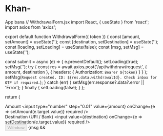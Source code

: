 # Khan-
App bana 
// WithdrawalForm.jsx
import React, { useState } from 'react';
import axios from 'axios';

export default function WithdrawalForm({ token }) {
  const [amount, setAmount] = useState('');
  const [destination, setDestination] = useState('');
  const [loading, setLoading] = useState(false);
  const [msg, setMsg] = useState('');

  const submit = async (e) => {
    e.preventDefault();
    setLoading(true);
    setMsg('');
    try {
      const res = await axios.post('/api/withdraw/request',
        { amount, destination },
        { headers: { Authorization: `Bearer ${token}` } }
      );
      setMsg(`Request created. ID: ${res.data.withdrawalId}. Check inbox for OTP if required.`);
    } catch (err) {
      setMsg(err.response?.data?.error || 'Error');
    } finally { setLoading(false); }
  };

  return (
    <form onSubmit={submit}>
      <div>
        <label>Amount</label>
        <input type="number" step="0.01" value={amount} onChange={e => setAmount(e.target.value)} required />
      </div>
      <div>
        <label>Destination (UPI / Bank)</label>
        <input value={destination} onChange={e => setDestination(e.target.value)} required />
      </div>
      <button disabled={loading}>Withdraw</button>
      {msg &&
